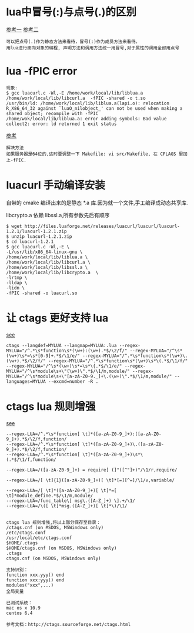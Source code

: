 # lua中冒号(:)与点号(.)的区别

[参考一](http://my.oschina.net/lonewolf/blog/173065)
[参考二](http://www.cnblogs.com/youxilua/archive/2011/07/28/2119059.html)

```
可以把点号(.)作为静态方法来看待，冒号(:)作为成员方法来看待。
用lua进行面向对象的编程, 声明方法和调用方法统一用冒号,对于属性的调用全部用点号
```

# lua -fPIC error

```
现象:
$ gcc luacurl.c -Wl,-E /home/work/local/lib/liblua.a /home/work/local/lib/libcurl.a  -fPIC -shared -o t.so
/usr/bin/ld: /home/work/local/lib/liblua.a(lapi.o): relocation R_X86_64_32 against `luaO_nilobject_' can not be used when making a shared object; recompile with -fPIC
/home/wok/local/lib/liblua.a: error adding symbols: Bad value
collect2: error: ld returned 1 exit status
```

[参考](http://www.cppblog.com/colorful/archive/2013/04/23/199659.html)

```
解决方法
如果服务器是64位的,这时要调整一下 Makefile: vi src/Makefile, 在 CFLAGS 里加上-fPIC.
```

# luacurl 手动编译安装

自带的 cmake 编译出来的是静态 *.a 库.因为就一个文件,手工编译成动态共享库.

libcrypto.a 依赖 libssl.a,所有参数先后有顺序

```
$ wget http://files.luaforge.net/releases/luacurl/luacurl/luacurl-1.2.1/luacurl-1.2.1.zip
$ unzip luacurl-1.2.1.zip
$ cd luacurl-1.2.1
$ gcc luacurl.c -Wl,-E \
-L/usr/lib/x86_64-linux-gnu \
/home/work/local/lib/liblua.a \
/home/work/local/lib/libcurl.a \
/home/work/local/lib/libssl.a \
/home/work/local/lib/libcrypto.a  \
-lrtmp \
-lldap \
-lidn \
-fPIC -shared -o luacurl.so
```

# 让 ctags 更好支持 lua

[see](http://blog.csdn.net/zdl1016/article/details/9118579)

```
ctags --langdef=MYLUA --langmap=MYLUA:.lua --regex-MYLUA="/^.*\s*function\s*(\w+):(\w+).*$/\2/f/" --regex-MYLUA="/^\s*(\w+)\s*=\s*[0-9]+.*$/\1/e/" --regex-MYLUA="/^.*\s*function\s*(\w+)\.(\w+).*$/\2/f/" --regex-MYLUA="/^.*\s*function\s*(\w+)\s*\(.*$/\1/f/" --regex-MYLUA="/^\s*(\w+)\s*=\s*\{.*$/\1/e/" --regex-MYLUA="/^\s*module\s+\"(\w+)\".*$/\1/m,module/" --regex-MYLUA="/^\s*module\s+\"[a-zA-Z0-9._]+\.(\w+)\".*$/\1/m,module/" --languages=MYLUA --excmd=number -R .
```

# ctags lua 规则增强

[see](https://gist.github.com/yongkangchen/10120546)

```
--regex-LUA=/^.*\s*function[ \t]*([a-zA-Z0-9_]+):([a-zA-Z0-9_]+).*$/\2/f,function/
--regex-LUA=/^.*\s*function[ \t]*([a-zA-Z0-9_]+)\.([a-zA-Z0-9_]+).*$/\2/f,function/
--regex-LUA=/^.*\s*function[ \t]*([a-zA-Z0-9_]+)\s*\(.*$/\1/f,function/

--regex-LUA=/([a-zA-Z0-9_]+) = require[ (]"([^"]+)"/\1/r,require/

--regex-LUA=/[ \t]{1}([a-zA-Z0-9_]+)[ \t]*[=][^=]/\1/v,variable/

--regex-LUA=/[ \t]*([a-zA-Z0-9_]+)[ \t]*=[ \t]*module_define.*$/\1/m,module/
--regex-LUA=/func_table\[ msg\.([A-Z_]+) \].+/\1/
--regex-LUA=/\([ \t]*msg.([A-Z_]+)[ \t]*\)/\1/


ctags lua 规则增强,将以上部分保存至目录：
/ctags.cnf (on MSDOS, MSWindows only)
/etc/ctags.conf
/usr/local/etc/ctags.conf
$HOME/.ctags
$HOME/ctags.cnf (on MSDOS, MSWindows only)
.ctags
ctags.cnf (on MSDOS, MSWindows only)

支持识别：
function xxx.yyy() end
function xxx:yyy() end
modules("xxx",...)
全局变量

已测试系统：
mac os x 10.9
centos 6.4

参考文档：http://ctags.sourceforge.net/ctags.html
```

